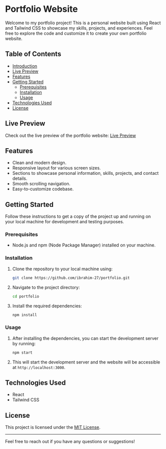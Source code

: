 # Portfolio Website

Welcome to my portfolio project! This is a personal website built using React and Tailwind CSS to showcase my skills, projects, and experiences. Feel free to explore the code and customize it to create your own portfolio website.

## Table of Contents

- [Introduction](#portfolio-website)
- [Live Preview](#live-preview)
- [Features](#features)
- [Getting Started](#getting-started)
  - [Prerequisites](#prerequisites)
  - [Installation](#installation)
  - [Usage](#usage)
- [Technologies Used](#technologies-used)
- [License](#license)

## Live Preview

Check out the live preview of the portfolio website: [Live Preview](https://ibrahim-27.github.io/portfolio/)

## Features

- Clean and modern design.
- Responsive layout for various screen sizes.
- Sections to showcase personal information, skills, projects, and contact details.
- Smooth scrolling navigation.
- Easy-to-customize codebase.

## Getting Started

Follow these instructions to get a copy of the project up and running on your local machine for development and testing purposes.

### Prerequisites

- Node.js and npm (Node Package Manager) installed on your machine.

### Installation

1. Clone the repository to your local machine using:

   ```bash
   git clone https://github.com/ibrahim-27/portfolio.git
   ```

2. Navigate to the project directory:

   ```bash
   cd portfolio
   ```

3. Install the required dependencies:

   ```bash
   npm install
   ```

### Usage

1. After installing the dependencies, you can start the development server by running:

   ```bash
   npm start
   ```

2. This will start the development server and the website will be accessible at `http://localhost:3000`.

## Technologies Used

- React
- Tailwind CSS

## License

This project is licensed under the [MIT License](https://opensource.org/licenses/MIT).

---

Feel free to reach out if you have any questions or suggestions!
